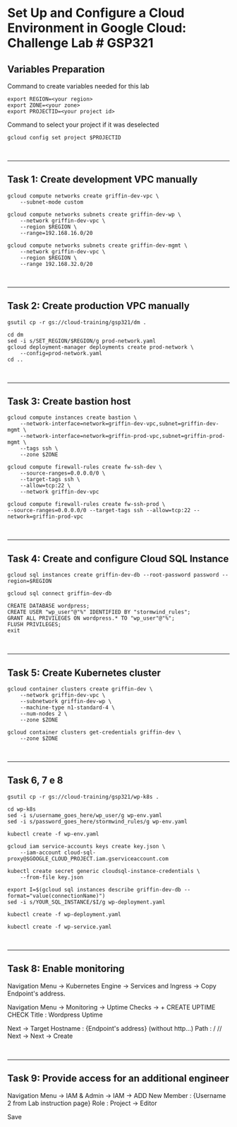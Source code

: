 # **Set Up and Configure a Cloud Environment in Google Cloud: Challenge Lab # GSP321**

## **Variables Preparation**

Command to create variables needed for this lab

    export REGION=<your region>
    export ZONE=<your zone>
    export PROJECTID=<your project id>

Command to select your project if it was deselected

    gcloud config set project $PROJECTID

<br>

---

## **Task 1: Create development VPC manually**

    gcloud compute networks create griffin-dev-vpc \
        --subnet-mode custom
>
    gcloud compute networks subnets create griffin-dev-wp \
        --network griffin-dev-vpc \
        --region $REGION \
        --range=192.168.16.0/20
>
    gcloud compute networks subnets create griffin-dev-mgmt \
        --network griffin-dev-vpc \
        --region $REGION \
        --range 192.168.32.0/20

<br>

---

## **Task 2: Create production VPC manually**

    gsutil cp -r gs://cloud-training/gsp321/dm .
>
    cd dm
    sed -i s/SET_REGION/$REGION/g prod-network.yaml
    gcloud deployment-manager deployments create prod-network \
        --config=prod-network.yaml
    cd ..

<br>

---

## **Task 3: Create bastion host**

    gcloud compute instances create bastion \
        --network-interface=network=griffin-dev-vpc,subnet=griffin-dev-mgmt \
        --network-interface=network=griffin-prod-vpc,subnet=griffin-prod-mgmt \
        --tags ssh \
        --zone $ZONE
>
    gcloud compute firewall-rules create fw-ssh-dev \
        --source-ranges=0.0.0.0/0 \
        --target-tags ssh \
        --allow=tcp:22 \
        --network griffin-dev-vpc
>
    gcloud compute firewall-rules create fw-ssh-prod \
    --source-ranges=0.0.0.0/0 --target-tags ssh --allow=tcp:22 --network=griffin-prod-vpc

<br>

---

## **Task 4: Create and configure Cloud SQL Instance**

    gcloud sql instances create griffin-dev-db --root-password password --region=$REGION
>
    gcloud sql connect griffin-dev-db
>
    CREATE DATABASE wordpress;
    CREATE USER "wp_user"@"%" IDENTIFIED BY "stormwind_rules";
    GRANT ALL PRIVILEGES ON wordpress.* TO "wp_user"@"%";
    FLUSH PRIVILEGES;
    exit

<br>

---

## **Task 5: Create Kubernetes cluster**

    gcloud container clusters create griffin-dev \
        --network griffin-dev-vpc \
        --subnetwork griffin-dev-wp \
        --machine-type n1-standard-4 \
        --num-nodes 2 \
        --zone $ZONE
>
    gcloud container clusters get-credentials griffin-dev \
        --zone $ZONE

<br>

---

## **Task 6, 7 e 8**

    gsutil cp -r gs://cloud-training/gsp321/wp-k8s .
>
    cd wp-k8s
    sed -i s/username_goes_here/wp_user/g wp-env.yaml
    sed -i s/password_goes_here/stormwind_rules/g wp-env.yaml
>
    kubectl create -f wp-env.yaml
>
    gcloud iam service-accounts keys create key.json \
        --iam-account cloud-sql-proxy@$GOOGLE_CLOUD_PROJECT.iam.gserviceaccount.com
>
    kubectl create secret generic cloudsql-instance-credentials \
        --from-file key.json
>
    export I=$(gcloud sql instances describe griffin-dev-db --format="value(connectionName)")
    sed -i s/YOUR_SQL_INSTANCE/$I/g wp-deployment.yaml
>
    kubectl create -f wp-deployment.yaml
>
    kubectl create -f wp-service.yaml

<br>

---

## **Task 8: Enable monitoring**

Navigation Menu -> Kubernetes Engine -> Services and Ingress -> Copy Endpoint's address.

Navigation Menu -> Monitoring -> Uptime Checks -> + CREATE UPTIME CHECK Title : Wordpress Uptime

Next -> Target Hostname : {Endpoint's address} (without http...) Path : / // Next -> Next -> Create

<br>

---

## **Task 9: Provide access for an additional engineer**

Navigation Menu -> IAM & Admin -> IAM -> ADD New Member : {Username 2 from Lab instruction page} Role : Project -> Editor

Save
